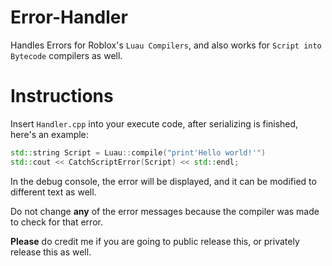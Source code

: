 # Error-Handler

Handles Errors for Roblox's `Luau Compilers`, and also works for `Script into Bytecode` compilers as well.

# Instructions

Insert `Handler.cpp` into your execute code, after serializing is finished, here's an example:
```cpp
std::string Script = Luau::compile("print'Hello world!'")
std::cout << CatchScriptError(Script) << std::endl;
```
In the debug console, the error will be displayed, and it can be modified to different text as well.

Do not change **any** of the error messages because the compiler was made to check for that error.

**Please** do credit me if you are going to public release this, or privately release this as well.
